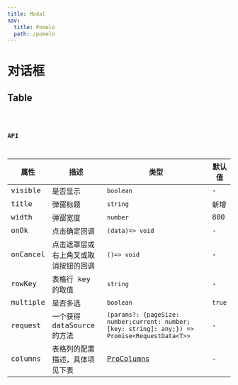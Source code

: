 ```yaml
---
title: Modal
nav:
  title: Pomelo
  path: /pomelo
---
```


# 对话框

## Table

<code src="./demo/ModalTable.tsx" />

### API

| 属性     | 描述                                 | 类型                                                                                           | 默认值 |
| -------- | ------------------------------------ | ---------------------------------------------------------------------------------------------- | ------ |
| visible  | 是否显示                             | `boolean`                                                                                      | -      |
| title    | 弹窗标题                             | `string`                                                                                       | 新增   |
| width    | 弹窗宽度                             | `number`                                                                                       | 800    |
| onOk     | 点击确定回调                         | `(data)=> void`                                                                                | -      |
| onCancel | 点击遮罩层或右上角叉或取消按钮的回调 | `()=> void`                                                                                    | -      |
| rowKey   | 表格行 key 的取值                    | `string`                                                                                       | -      |
| multiple | 是否多选                             | `boolean`                                                                                      | `true` |
| request  | 一个获得 dataSource 的方法           | `(params?: {pageSize: number;current: number;[key: string]: any;}) => Promise<RequestData<T>>` | -      |
| columns  | 表格列的配置描述，具体项见下表       | [ProColumns](https://protable.ant.design/api)                                                  | -      |
